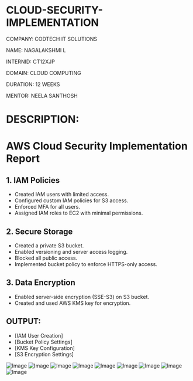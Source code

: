 # CLOUD-SECURITY-IMPLEMENTATION

COMPANY: CODTECH IT SOLUTIONS

NAME: NAGALAKSHMI L

INTERNID: CT12XJP

DOMAIN: CLOUD COMPUTING

DURATION: 12 WEEKS

MENTOR: NEELA SANTHOSH

# DESCRIPTION:

# AWS Cloud Security Implementation Report

## 1. IAM Policies
- Created IAM users with limited access.
- Configured custom IAM policies for S3 access.
- Enforced MFA for all users.
- Assigned IAM roles to EC2 with minimal permissions.

## 2. Secure Storage
- Created a private S3 bucket.
- Enabled versioning and server access logging.
- Blocked all public access.
- Implemented bucket policy to enforce HTTPS-only access.

## 3. Data Encryption
- Enabled server-side encryption (SSE-S3) on S3 bucket.
- Created and used AWS KMS key for encryption.

## OUTPUT:
- [IAM User Creation]
- [Bucket Policy Settings]
- [KMS Key Configuration]
- [S3 Encryption Settings]


![Image](https://github.com/user-attachments/assets/858e0e1b-79f2-4bf7-9ab0-120075bce705)
![Image](https://github.com/user-attachments/assets/1e278c31-249f-4f0c-b0dc-1531bbf73132)
![Image](https://github.com/user-attachments/assets/b1505774-aa95-4974-89e3-90360ed1d139)
![Image](https://github.com/user-attachments/assets/b50af4c3-ab9e-4f30-9192-5ee6b00f90c5)
![Image](https://github.com/user-attachments/assets/f7382f5b-39b0-47e5-a9b2-54dec9c45ba9)
![Image](https://github.com/user-attachments/assets/e1b53fc5-970c-4358-8914-f20ebfbd447e)
![Image](https://github.com/user-attachments/assets/a27d7e3e-7d0b-4ef5-85f5-5c74cc138678)
![Image](https://github.com/user-attachments/assets/4c41bd72-4f33-4f0e-b251-663e85edf1d4)
![Image](https://github.com/user-attachments/assets/9edb94f3-a407-4e1e-8704-91d5f1be2d4e)


